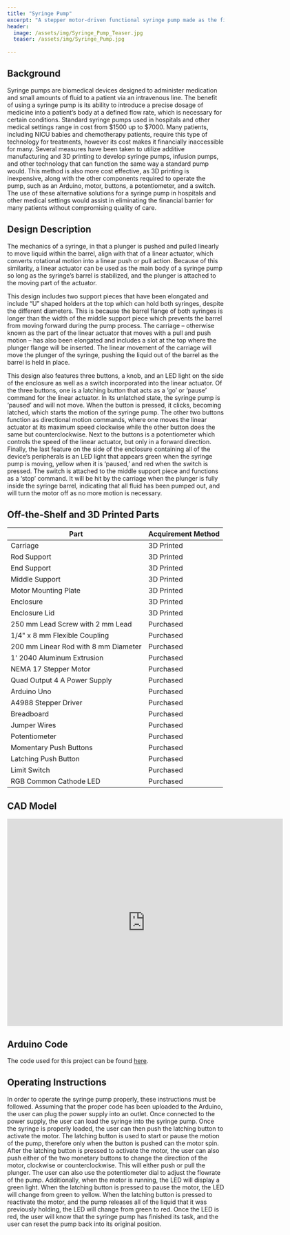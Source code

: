 ```yaml
---
title: "Syringe Pump"
excerpt: "A stepper motor-driven functional syringe pump made as the final project for DF 2100."
header:
  image: /assets/img/Syringe_Pump_Teaser.jpg
  teaser: /assets/img/Syringe_Pump.jpg
   
---
```

## Background
Syringe pumps are biomedical devices designed to administer medication and small amounts of fluid to a patient via an intravenous line. The benefit of using a syringe pump is its ability to introduce a precise dosage of medicine into a patient’s body at a defined flow rate, which is necessary for certain conditions. Standard syringe pumps used in hospitals and other medical settings range in cost from $1500 up to $7000. Many patients, including NICU babies and chemotherapy patients, require this type of technology for treatments, however its cost makes it financially inaccessible for many. Several measures have been taken to utilize additive manufacturing and 3D printing to develop syringe pumps, infusion pumps, and other technology that can function the same way a standard pump would. This method is also more cost effective, as 3D printing is inexpensive, along with the other components required to operate the pump, such as an Arduino, motor, buttons, a potentiometer, and a switch. The use of these alternative solutions for a syringe pump in hospitals and other medical settings would assist in eliminating the financial barrier for many patients without compromising quality of care.

## Design Description
The mechanics of a syringe, in that a plunger is pushed and pulled linearly to move liquid within the barrel, align with that of a linear actuator, which converts rotational motion into a linear push or pull action. Because of this similarity, a linear actuator can be used as the main body of a syringe pump so long as the syringe’s barrel is stabilized, and the plunger is attached to the moving part of the actuator. 

This design includes two support pieces that have been elongated and include “U” shaped holders at the top which can hold both syringes, despite the different diameters. This is because the barrel flange of both syringes is longer than the width of the middle support piece which prevents the barrel from moving forward during the pump process. The carriage – otherwise known as the part of the linear actuator that moves with a pull and push motion – has also been elongated and includes a slot at the top where the plunger flange will be inserted. The linear movement of the carriage will move the plunger of the syringe, pushing the liquid out of the barrel as the barrel is held in place.

This design also features three buttons, a knob, and an LED light on the side of the enclosure as well as a switch incorporated into the linear actuator. Of the three buttons, one is a latching button that acts as a ‘go’ or ‘pause’ command for the linear actuator. In its unlatched state, the syringe pump is ‘paused’ and will not move. When the button is pressed, it clicks, becoming latched, which starts the motion of the syringe pump. The other two buttons function as directional motion commands, where one moves the linear actuator at its maximum speed clockwise while the other button does the same but counterclockwise. Next to the buttons is a potentiometer which controls the speed of the linear actuator, but only in a forward direction. Finally, the last feature on the side of the enclosure containing all of the device’s peripherals is an LED light that appears green when the syringe pump is moving, yellow when it is ‘paused,’ and red when the switch is pressed. The switch is attached to the middle support piece and functions as a ‘stop’ command. It will be hit by the carriage when the plunger is fully inside the syringe barrel, indicating that all fluid has been pumped out, and will turn the motor off as no more motion is necessary.

## Off-the-Shelf and 3D Printed Parts

|Part|Acquirement Method|
|-------|-------|
|Carriage|3D Printed|
|Rod Support|3D Printed|
|End Support|3D Printed|
|Middle Support|3D Printed|
|Motor Mounting Plate|3D Printed|
|Enclosure|3D Printed|
|Enclosure Lid|3D Printed|
|250 mm Lead Screw with 2 mm Lead|Purchased|
|1/4" x 8 mm Flexible Coupling|Purchased|
|200 mm Linear Rod with 8 mm Diameter|Purchased|
|1' 2040 Aluminum Extrusion|Purchased|
|NEMA 17 Stepper Motor|Purchased|
|Quad Output 4 A Power Supply|Purchased|
|Arduino Uno|Purchased|
|A4988 Stepper Driver|Purchased|
|Breadboard|Purchased|
|Jumper Wires|Purchased|
|Potentiometer|Purchased|
|Momentary Push Buttons|Purchased|
|Latching Push Button|Purchased|
|Limit Switch|Purchased|
|RGB Common Cathode LED|Purchased|

## CAD Model
<iframe src="https://vanderbilt643.autodesk360.com/shares/public/SH512d4QTec90decfa6e66b6ac86d6a05dc1?mode=embed" width="640" height="480" allowfullscreen="true" webkitallowfullscreen="true" mozallowfullscreen="true"  frameborder="0"></iframe>

## Arduino Code
The code used for this project can be found [here](https://github.com/kaelonmc/Misc.-Arduino-Code/blob/2d28fd74796210bb73231da17e301ea183c4dbee/Final_Code_Dummy.ino).

## Operating Instructions
In order to operate the syringe pump properly, these instructions must be followed. Assuming that the proper code has been uploaded to the Arduino, the user can plug the power supply into an outlet. Once connected to the power supply, the user can load the syringe into the  syringe pump. Once the syringe is properly loaded, the user can then push the latching button to activate the motor. The latching button is used to start or pause the motion of the pump, therefore only when the button is pushed can the motor spin. After the latching button is pressed to activate the motor, the user can also push either of the two monetary buttons to change the direction of the motor, clockwise or counterclockwise. This will either push or pull the plunger. The user can also use the potentiometer dial to adjust the flowrate of the pump. Additionally, when the motor is running, the LED will display a green light. When the latching button is pressed to pause the motor, the LED will change from green to yellow. When the latching button is pressed to reactivate the motor, and the pump releases all of the liquid that it was previously holding, the LED will change from green to red. Once the LED is red, the user will know that the syringe pump has finished its task, and the user can reset the pump back into its original position.
